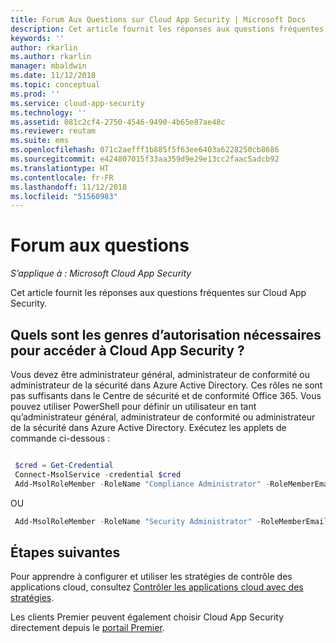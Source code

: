 ```yaml
---
title: Forum Aux Questions sur Cloud App Security | Microsoft Docs
description: Cet article fournit les réponses aux questions fréquentes sur Cloud App Security.
keywords: ''
author: rkarlin
ms.author: rkarlin
manager: mbaldwin
ms.date: 11/12/2018
ms.topic: conceptual
ms.prod: ''
ms.service: cloud-app-security
ms.technology: ''
ms.assetid: 081c2cf4-2750-4546-9490-4b65e87ae48c
ms.reviewer: reutam
ms.suite: ems
ms.openlocfilehash: 071c2aefff1b885f5f63ee6403a6228250cb8686
ms.sourcegitcommit: e424807015f33aa359d9e29e13cc2faac5adcb92
ms.translationtype: HT
ms.contentlocale: fr-FR
ms.lasthandoff: 11/12/2018
ms.locfileid: "51560983"
---
```

# <a name="frequently-asked-questions"></a>Forum aux questions

*S’applique à : Microsoft Cloud App Security*

Cet article fournit les réponses aux questions fréquentes sur Cloud App Security.

## <a name="what-kind-of-permissions-do-i-need-to-access-cloud-app-security"></a>Quels sont les genres d’autorisation nécessaires pour accéder à Cloud App Security ?

Vous devez être administrateur général, administrateur de conformité ou administrateur de la sécurité dans Azure Active Directory. Ces rôles ne sont pas suffisants dans le Centre de sécurité et de conformité Office 365. Vous pouvez utiliser PowerShell pour définir un utilisateur en tant qu’administrateur général, administrateur de conformité ou administrateur de la sécurité dans Azure Active Directory. Exécutez les applets de commande ci-dessous :

```powershell

 $cred = Get-Credential
 Connect-MsolService -credential $cred
 Add-MsolRoleMember -RoleName "Compliance Administrator" -RoleMemberEmailAddress "XX@XX.XX"
```

 OU

```powershell
 Add-MsolRoleMember -RoleName "Security Administrator" -RoleMemberEmailAddress “XX@XX.XX”
```

## <a name="next-steps"></a>Étapes suivantes  
Pour apprendre à configurer et utiliser les stratégies de contrôle des applications cloud, consultez [Contrôler les applications cloud avec des stratégies](control-cloud-apps-with-policies.md).   

Les clients Premier peuvent également choisir Cloud App Security directement depuis le [portail Premier](https://premier.microsoft.com/).  

